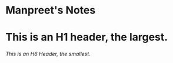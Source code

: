 # Manpreet's Notes

# This is an H1 header, the largest.

###### This is an H6 Header, the smallest.